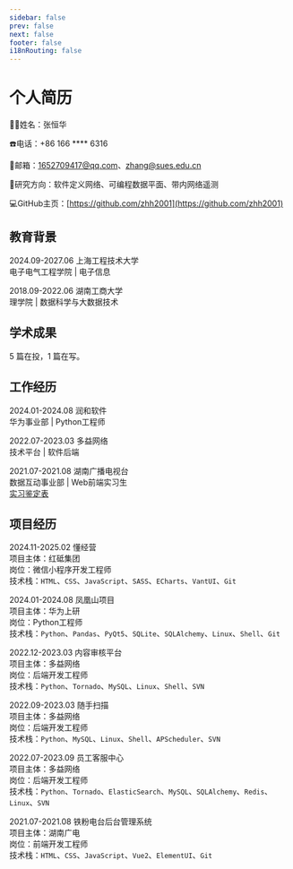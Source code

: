 ```yaml
---
sidebar: false
prev: false
next: false
footer: false
i18nRouting: false
---
```


# 个人简历

:student:姓名：张恒华

:phone:电话：+86 166 **** 6316

:email:邮箱：<a href="mailto:1652709417@qq.com">1652709417@qq.com</a>、<a href="mailto:zhang@sues.edu.cn">zhang@sues.edu.cn</a>

:brain:研究方向：软件定义网络、可编程数据平面、带内网络遥测

:computer:GitHub主页：[https://github.com/zhh2001](https://github.com/zhh2001)

## 教育背景

2024.09-2027.06 上海工程技术大学 <Badge type="tip" text="硕士" />  
电子电气工程学院 | 电子信息

2018.09-2022.06 湖南工商大学 <Badge type="tip" text="本科" />  
理学院 | 数据科学与大数据技术

## 学术成果

5 篇在投，1 篇在写。

## 工作经历

2024.01-2024.08 润和软件 <Badge type="tip" text="全职" />  
华为事业部 | Python工程师

2022.07-2023.03 多益网络 <Badge type="tip" text="全职" />  
技术平台 | 软件后端

2021.07-2021.08 湖南广播电视台 <Badge type="tip" text="实习" />  
数据互动事业部 | Web前端实习生  
[实习鉴定表](/resume/hnradio.jpg)

## 项目经历

2024.11-2025.02 懂经营 <Badge type="tip" text="兼职" />  
项目主体：红砥集团  
岗位：微信小程序开发工程师  
技术栈：`HTML`、`CSS`、`JavaScript`、`SASS`、`ECharts`、`VantUI`、`Git`

2024.01-2024.08 凤凰山项目 <Badge type="tip" text="全职" />  
项目主体：华为上研  
岗位：Python工程师  
技术栈：`Python`、`Pandas`、`PyQt5`、`SQLite`、`SQLAlchemy`、`Linux`、`Shell`、`Git`

2022.12-2023.03 内容审核平台 <Badge type="tip" text="全职" />  
项目主体：多益网络  
岗位：后端开发工程师  
技术栈：`Python`、`Tornado`、`MySQL`、`Linux`、`Shell`、`SVN`

2022.09-2023.03 随手扫描 <Badge type="tip" text="全职" />  
项目主体：多益网络  
岗位：后端开发工程师  
技术栈：`Python`、`MySQL`、`Linux`、`Shell`、`APScheduler`、`SVN`

2022.07-2023.09 员工客服中心 <Badge type="tip" text="全职" />  
项目主体：多益网络  
岗位：后端开发工程师  
技术栈：`Python`、`Tornado`、`ElasticSearch`、`MySQL`、`SQLAlchemy`、`Redis`、`Linux`、`SVN`

2021.07-2021.08 铁粉电台后台管理系统 <Badge type="tip" text="实习" />  
项目主体：湖南广电  
岗位：前端开发工程师  
技术栈：`HTML`、`CSS`、`JavaScript`、`Vue2`、`ElementUI`、`Git`
